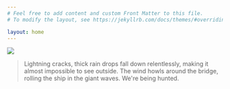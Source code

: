 ```yaml
---
# Feel free to add content and custom Front Matter to this file.
# To modify the layout, see https://jekyllrb.com/docs/themes/#overriding-theme-defaults

layout: home
---
```


![](/ubootgame/blog/images/header.png)

> Lightning cracks, thick rain drops fall down relentlessly, making it almost impossible to see outside. The wind howls around the bridge, rolling the ship in the giant waves. We're being hunted.
